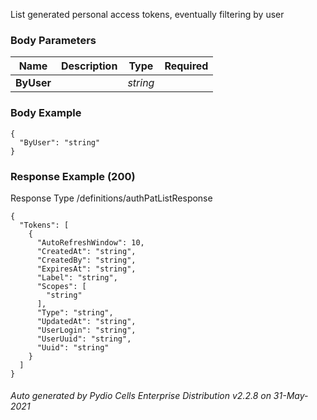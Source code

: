 






 
List generated personal access tokens, eventually filtering by user  


### Body Parameters

Name | Description | Type | Required
---|---|---|---
**ByUser** |  | _string_ |   


### Body Example
```
{
  "ByUser": "string"
}
```






### Response Example (200)
Response Type /definitions/authPatListResponse

```
{
  "Tokens": [
    {
      "AutoRefreshWindow": 10,
      "CreatedAt": "string",
      "CreatedBy": "string",
      "ExpiresAt": "string",
      "Label": "string",
      "Scopes": [
        "string"
      ],
      "Type": "string",
      "UpdatedAt": "string",
      "UserLogin": "string",
      "UserUuid": "string",
      "Uuid": "string"
    }
  ]
}
```




###### Auto generated by Pydio Cells Enterprise Distribution v2.2.8 on 31-May-2021
